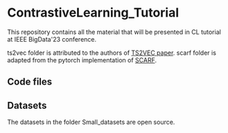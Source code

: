 # ContrastiveLearning_Tutorial
This repository contains all the material that will be presented in CL tutorial at IEEE BigData'23 conference.

ts2vec folder is attributed to the authors of [TS2VEC paper](https://github.com/yuezhihan/ts2vec).
scarf folder is adapted from the pytorch implementation of [SCARF](https://github.com/clabrugere/pytorch-scarf/tree/master).


## Code files


## Datasets
The datasets in the folder Small_datasets are open source.